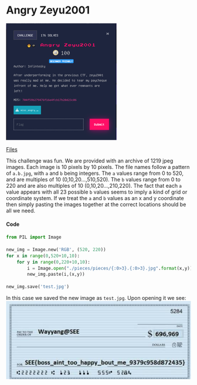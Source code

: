 # Angry Zeyu2001

![challenge](./images/Angry_Zeyu2001.PNG)

[Files](./Files/misc_angry_zeyu2001.zip)

This challenge was fun. We are provided with an archive of 1219 jpeg images. Each image is 10 pixels by 10 pixels. The file names follow a pattern of `a.b.jpg`, with `a` and `b` being integers. The `a` values range from 0 to 520, and are multiples of 10 (0,10,20...,510,520). The `b` values range from 0 to 220 and are also multiples of 10 (0,10,20...,210,220). The fact that each `a` value appears with all 23 possible `b` values seems to imply a kind of grid or coordinate system. If we treat the `a` and `b` values as an x and y coordinate then simply pasting the images together at the correct locations should be all we need.

#### Code

```python
from PIL import Image

new_img = Image.new('RGB', (520, 220))
for x in range(0,520+10,10):
    for y in range(0,220+10,10):
        i = Image.open("./pieces/pieces/{:0>3}.{:0>3}.jpg".format(x,y))
        new_img.paste(i,(x,y))

new_img.save('test.jpg')
```

In this case we saved the new image as `test.jpg`. Upon opening it we see:
![Result](./images/test.jpg)
